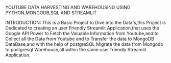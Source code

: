 YOUTUBE DATA HARVESTING AND WAREHOUSING USING PYTHON,MONGODB,SQL AND STREAMLIT

INTRODUCTION:
      This is a Basic Project to Dive into the Data's,this Project is Dedicated to creating an user Friendly Streamlit Application,that uses the Google API Power to         Fetch the Valuable Information from Youtube,and to Collect all the Data from Youtube and to Transfer the data to MongoDB DataBase,and with the help of                 postgreSQL  Migrate the data from Mongodb to postgresql Warehouse,all within the same user friendly Streamlit Application.
